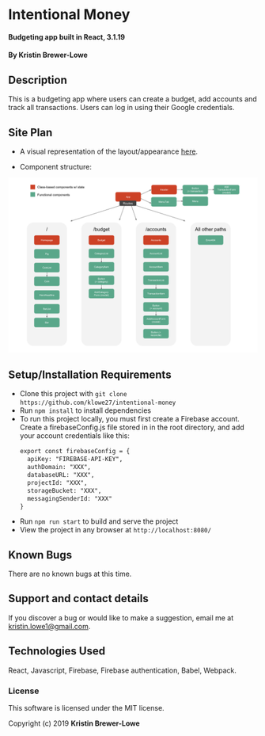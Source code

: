 # Intentional Money

#### Budgeting app built in React, 3.1.19

#### By Kristin Brewer-Lowe

## Description

This is a budgeting app where users can create a budget, add accounts and track all transactions. Users can log in using their Google credentials. 

## Site Plan

* A visual representation of the layout/appearance [here](https://docs.google.com/presentation/d/1A02e9nJZqEkrIvFPrJaV8hc0JglVK82m05_LCetHxVU/edit?usp=sharing).

* Component structure:

<img src="src/components/assets/images/structure.png" width="600" title="Component Structure">


## Setup/Installation Requirements

* Clone this project with `git clone https://github.com/klowe27/intentional-money`
* Run `npm install` to install dependencies
* To run this project locally, you must first create a Firebase account. Create a firebaseConfig.js file stored in in the root directory, and add your account credentials like this:
  ```
  export const firebaseConfig = {
    apiKey: "FIREBASE-API-KEY",
    authDomain: "XXX",
    databaseURL: "XXX",
    projectId: "XXX",
    storageBucket: "XXX",
    messagingSenderId: "XXX"
  }
  ```
* Run `npm run start` to build and serve the project
* View the project in any browser at `http://localhost:8080/`

## Known Bugs

There are no known bugs at this time.

## Support and contact details

If you discover a bug or would like to make a suggestion, email me at kristin.lowe1@gmail.com.

## Technologies Used

React, Javascript, Firebase, Firebase authentication, Babel, Webpack.

### License

This software is licensed under the MIT license.

Copyright (c) 2019 **Kristin Brewer-Lowe**
